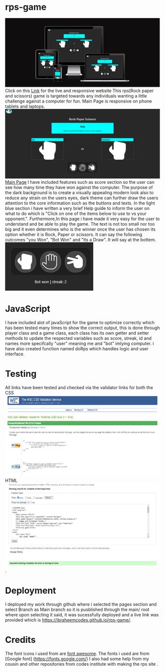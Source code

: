 # rps-game

![Live](assets/images/live.png)
Click on this [Link](https://ui.dev/amiresponsive?url=https://ibraheemcodes.github.io/rps-game/) for the live and responsive website
This rps(Rock paper and scissors) game is targeted towards any individuals wanting a little challenge against a computer for fun. 
Main Page is responsive on phone tablets and laptops. 
![Main](assets/images/main.png)
[Main Page](https://8000-ibraheemcodes-rps-game-pw7yi09ceu.us2.codeanyapp.com/) 
I have included features such as score section so the user can see how many time they have won against the computer.
The purpose of the dark background is to create a visually appealing modern look also to reduce any strain on the users eyes, dark theme can further draw the users attention to the core information such as the buttons and texts.
In the light blue section i have written a very brief Help guide to inform the user on what to do which is "Click on one of the items below to use to vs your opponent.".
Furthermore,In this page i have made it very easy for the user to understand and be able to play the game. The text is not too small nor too big and it even determines who is the winner once the user has chosen its option whether it is Rock, Paper or scissors. It can say the following outcomes "you Won", "Bot Won" and "Its a Draw". It will say at the bottem.
![bot](assets/images/botwin.png)


# JavaScript
I have included alot of javaScript for the game to optimize correctly which has been tested many times to show the correct output, this is done through player class and a game class, each class has its own getter and setter methods to update the respected variables such as score,  streak, id and names more specifcally "user" meaning me and "bot" imlying computer. i have also created function named doRps which handles logic and user interface.

# Testing
All links have been tested and checked via the validator links for both the CSS ![CSS](assets/images/css.png) HTML ![HTML](assets/images/html.png).

# Deployment
I deployed my work through github where i selected the pages section and select Branch as Main branch so it is pusblished through the main/ root where upon selecting it said, it was sucessfully deployed and a live link was provided which is https://ibraheemcodes.github.io/rps-game/.

# Credits
The font icons i used from are [font awesome](https://fontawesome.com/v4/icons/).
The fonts i used are from [Google font] (https://fonts.google.com/)
I also had some help from my cousin and other repositories from codes institute with making the rps site .

